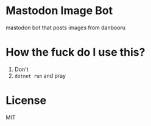# Mastodon Image Bot
mastodon bot that posts images from danbooru

# How the fuck do I use this?
1. Don't  
2. `dotnet run` and pray

# License
MIT
